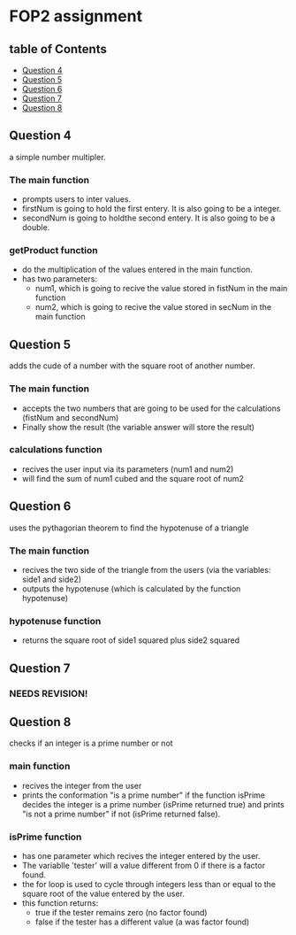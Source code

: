 # FOP2 assignment
## table of Contents
- [Question 4](#Question4)
- [Question 5](#Question5)
- [Question 6](#Question6)
- [Question 7](#Question7)
- [Question 8](#Question8)
## Question 4 <a name="Question4"></a>
a simple number multipler.
### The main function
- prompts users to inter values.
- firstNum is going to hold the first entery. It is also going to be a integer.
- secondNum is going to holdthe second entery. It is also going to be a double.
### getProduct function
- do the multiplication of the values entered in the main function.
- has two parameters:
  - num1, which is going to recive the value stored in fistNum in the main function
  - num2, which is going to recive the value stored in secNum in the main function
## Question 5 <a name="Question5"></a>
adds the cude of a number with the square root of another number.
### The main function
- accepts the two numbers that are going to be used for the calculations (fistNum and secondNum)
- Finally show the result (the variable answer will store the result)
### calculations function
- recives the user input via its parameters (num1 and num2)
- will find the sum of num1 cubed and the square root of num2
## Question 6 <a name="Question6"></a>
uses the pythagorian theorem to find the hypotenuse of a triangle
### The main function
- recives the two side of the triangle from the users (via the variables: side1 and side2)
- outputs the hypotenuse (which is calculated by the function hypotenuse)
### hypotenuse function
- returns the square root of side1 squared plus side2 squared
## Question 7 <a name="Question7"></a>
### NEEDS REVISION!
## Question 8 <a name="Question8"></a>
checks if an integer is a prime number or not
### main function
- recives the integer from the user 
- prints the conformation "is a prime number" if the function isPrime decides the integer is a prime number (isPrime returned true) and prints "is not a prime number" if not (isPrime returned false). 
### isPrime function
- has one parameter which recives the integer entered by the user.
- The variablle 'tester' will a value different from 0 if there is a factor found.
- the for loop is used to cycle through integers less than or equal to the square root of the value entered by the user.
- this function returns:
  - true if the tester remains zero (no factor found)
  - false if the tester has a different value (a was factor found)

